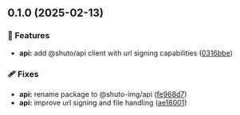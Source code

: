 ## 0.1.0 (2025-02-13)

### 🚀 Features

- **api:** add @shuto/api client with url signing capabilities ([0316bbe](https://github.com/lgastler/shuto-mono/commit/0316bbe))

### 🩹 Fixes

- **api:** rename package to @shuto-img/api ([fe968d7](https://github.com/lgastler/shuto-mono/commit/fe968d7))
- **api:** improve url signing and file handling ([ae18001](https://github.com/lgastler/shuto-mono/commit/ae18001))